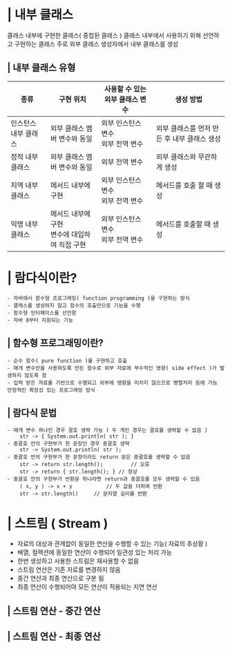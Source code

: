 # | 내부 클래스
 클래스 내부에 구현한 클래스( 중첩된 클래스 )
 클래스 내부에서 사용하기 위해 선언하고 구현하는 클래스
 주로 외부 클래스 생성자에서 내부 클래스를 생성
 
## | 내부 클래스 유형
| 종류 | 구현 위치 | 사용할 수 있는 외부 클래스 변수 | 생성 방법 |
| ---- | ----- | ------ | ----- |
| 인스턴스 내부 클래스 | 외부 클래스 멤버 변수와 동일 | 외부 인스턴스 변수 <br> 외부 전역 변수| 외부 클래스를 먼저 만든 후 내부 클래스 생성 |
| 정적 내부 클래스 | 외부 클래스 멤버 변수와 동일 | 외부 전역 변수 | 외부 클래스와 무관하게 생성 |
| 지역 내부 클래스 | 메서드 내부에 구현 | 외부 인스턴스 변수 <br> 외부 전역 변수 | 메서드를 호출 할 때 생성 |
| 익명 내부 클래스 | 메서드 내부에 구현<br>변수에 대입하여 직접 구현 | 외부 인스턴스 변수 <br> 외부 전역 변수 | 메서드를 호출할 때 생성 |



# | 람다식이란?
	- 자바에서 함수형 프로그래밍( function programming )을 구현하는 방식
	- 클래스를 생성하지 않고 함수의 호출만으로 기능을 수행
	- 함수형 인터페이스를 선언함
	- 자바 8부터 지원되는 기능
	
## | 함수형 프로그래밍이란?
	- 순수 함수( pure function )를 구현하고 호출
	- 매개 변수만을 사용하도록 만든 함수로 외부 자료에 부수적인 영향( side effect )가 발생하지 않도록 함
	- 입력 받은 자료를 기반으로 수행되고 외부에 영향을 미치지 않으므로 병렬처리 등에 가능 안정적인 확장성 있는 프로그래밍 방식
	
## | 람다식 문법
	- 매개 변수 하나인 경우 괄호 생략 가능 ( 두 개인 경우는 괄호를 생략할 수 없음 )
		str -> { System.out.println( str ); }
	- 중괄호 안의 구현부가 한 문장인 경우 중괄호 생략
		str -> System.out.println( str );
	- 중괄호 안의 구현부가 한 문장이라도 return 문은 중괄호를 생략할 수 없음
		str -> return str.length();			// 오류
		str -> return { str.length(); }	// 정상
	- 중괄호 안의 구현부가 반환문 하나라면 return과 중괄호를 모두 생략할 수 있음
		( x, y ) -> x + y			// 두 값을 더하여 반환
		str -> str.length()		// 문자열 길이를 반환
		
# | 스트림 ( Stream )
 - 자료의 대상과 관계없이 동일한 연산을 수행할 수 있는 기능( 자료의 추상황 )
 - 배열, 컬렉션에 동일한 연산이 수행되어 일관성 있는 처리 가능
 - 한번 생성하고 사용한 스트림은 재사용할 수 없음
 - 스트림 연산은 기존 자료를 변경하지 않음
 - 중간 연산과 최종 연산으로 구분 됨
 - 최종 연산이 수행되어야 모든 연산이 적용되는 지연 연산
 
 ## | 스트림 연산 - 중간 연산
 
 ## | 스트림 연산 - 최종 연산
 
 
	